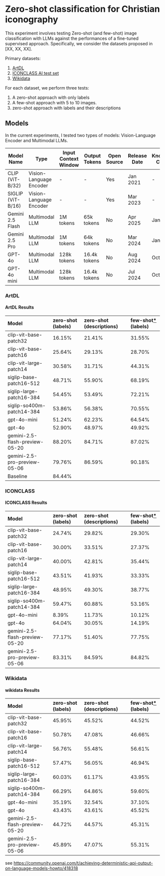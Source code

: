 # Zero-shot classification for Christian iconography

This experiment involves testing Zero-shot (and few-shot) image classification with LLMs against the performances of a fine-tuned supervised approach.
Specifically, we consider the datasets proposed in [XX, XX, XX].

Primary datasets:

1. [ArtDL](https://artdl.org/)
2. [ICONCLASS AI test set](https://iconclass.org/testset/)
3. [Wikidata]()

For each dataset, we perform three tests:

1. A zero-shot approach with only labels
2. A few-shot approach with 5 to 10 images.
3. zero-shot approach with labels and their descriptions

## Models

In the current experiments, I tested two types of models: Vision-Language Encoder and Multimodal LLMs.

| Model Name        | Type                     | Input Context Window     | Output Tokens     | Open Source | Release Date | Knowledge Cut-off |
|------------------|--------------------------|--------------------------|-------------------|--------------|---------------|--------------------|
| CLIP (ViT-B/32)   | Vision-Language Encoder   | -                      | -               | Yes        | Jan 2021      | -               |
| SIGLIP (ViT-B/16) | Vision-Language Encoder   | -                      | -               | Yes        | Mar 2023      | -               |
| Gemini 2.5 Flash  | Multimodal LLM            | 1M tokens                | 65k tokens    | No         | Apr 2025      | Jan 2025    |
| Gemini 2.5 Pro    | Multimodal LLM            | 1M tokens                | 64k tokens    | No         | Mar 2024      | Jan 2025   |
| GPT-4o            | Multimodal LLM            | 128k tokens              | 16.4k tokens     | No         | Aug 2024      | Oct 2023           |
| GPT-4o mini       | Multimodal LLM            | 128k tokens              | 16.4k tokens     | No         | Jul 2024      | Oct 2023           |

### ArtDL
#### ArtDL Results
| Model                          | zero-shot (labels)   | zero-shot (descriptions)   | few-shot[*](dataset/ArtDL-data/few-shot/README.md) (labels)   |
|:-------------------------------|:---------------------|:---------------------------|:--------------------------------------------------------------|
| clip-vit-base-patch32          | 16.15%               | 21.41%                     | 31.55%                                                        |
| clip-vit-base-patch16          | 25.64%               | 29.13%                     | 28.70%                                                        |
| clip-vit-large-patch14         | 30.58%               | 31.71%                     | 44.31%                                                        |
| siglip-base-patch16-512        | 48.71%               | 55.90%                     | 68.19%                                                        |
| siglip-large-patch16-384       | 54.45%               | 53.49%                     | 72.21%                                                        |
| siglip-so400m-patch14-384      | 53.86%               | 56.38%                     | 70.55%                                                        |
| gpt-4o-mini                    | 51.24%               | 62.23%                     | 64.54%                                                        |
| gpt-4o                         | 52.90%               | 48.97%                     | 49.92%                                                        |
| gemini-2.5-flash-preview-05-20 | 88.20%               | 84.71%                     | 87.02%                                                        |
| gemini-2.5-pro-preview-05-06   | 79.76%               | 86.59%                     | 90.18%                                                        |
| Baseline                       | 84.44%               |                            |                                                               |

### ICONCLASS
#### ICONCLASS Results
| Model                          | zero-shot (labels)   | zero-shot (descriptions)   | few-shot[*](dataset/ICONCLASS-data/few-shot/README.md) (labels)   |
|:-------------------------------|:---------------------|:---------------------------|:------------------------------------------------------------------|
| clip-vit-base-patch32          | 24.74%               | 29.82%                     | 29.30%                                                            |
| clip-vit-base-patch16          | 30.00%               | 33.51%                     | 27.37%                                                            |
| clip-vit-large-patch14         | 40.00%               | 42.81%                     | 35.44%                                                            |
| siglip-base-patch16-512        | 43.51%               | 41.93%                     | 33.33%                                                            |
| siglip-large-patch16-384       | 48.95%               | 49.30%                     | 38.77%                                                            |
| siglip-so400m-patch14-384      | 59.47%               | 60.88%                     | 53.16%                                                            |
| gpt-4o-mini                    | 8.39%                | 11.73%                     | 10.12%                                                            |
| gpt-4o                         | 64.04%               | 30.05%                     | 14.19%                                                            |
| gemini-2.5-flash-preview-05-20 | 77.17%               | 51.40%                     | 77.75%                                                            |
| gemini-2.5-pro-preview-05-06   | 83.31%               | 84.59%                     | 84.82%                                                            |


### Wikidata
#### wikidata Results
| Model                          | zero-shot (labels)   | zero-shot (descriptions)   | few-shot[*](dataset/wikidata-data/few-shot/README.md) (labels)   |
|:-------------------------------|:---------------------|:---------------------------|:-----------------------------------------------------------------|
| clip-vit-base-patch32          | 45.95%               | 45.52%                     | 44.52%                                                           |
| clip-vit-base-patch16          | 50.78%               | 47.08%                     | 46.66%                                                           |
| clip-vit-large-patch14         | 56.76%               | 55.48%                     | 56.61%                                                           |
| siglip-base-patch16-512        | 57.47%               | 56.05%                     | 46.94%                                                           |
| siglip-large-patch16-384       | 60.03%               | 61.17%                     | 43.95%                                                           |
| siglip-so400m-patch14-384      | 66.29%               | 64.86%                     | 59.60%                                                           |
| gpt-4o-mini                    | 35.19%               | 32.54%                     | 37.10%                                                           |
| gpt-4o                         | 43.43%               | 43.61%                     | 45.52%                                                           |
| gemini-2.5-flash-preview-05-20 | 44.72%               | 44.57%                     | 45.31%                                                           |
| gemini-2.5-pro-preview-05-06   | 45.89%               | 47.07%                     | 55.31%                                                           |

see https://community.openai.com/t/achieving-deterministic-api-output-on-language-models-howto/418318